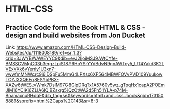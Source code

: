 # HTML-CSS
## Practice Code form the Book HTML &amp; CSS - design and build websites from Jon Ducket
Link: https://www.amazon.com/HTML-CSS-Design-Build-Websites/dp/1118008189/ref=sr_1_3?crid=3JWYBWAWEYYC9&dib=eyJ2IjoiMSJ9.WtCYfe-BMSSCVMgC03b3ergzLpiS18Y6HoYSrYYdBdvN9qnAWTcy5_UT4Yakd3K2LVExVXk6vYeniy1U3xn7-vwwfmMNWcrc9i6iDSpFu5MmG4LPXsx6XF564MBWFQVvPVD109YuukowTOYJXXQ6Eq8ESYbPBX-XAZw6tWES_vWmk7DsIM97G8GlpDRqTx1A5760v5wz_gTpqHx1capA2POEmJlM16YCIKi6ZLlA6IQ.BZsxrg5iQzOtWA2d5Fh51YLA-p74M-BnamaxnuRHdqE&dib_tag=se&keywords=html+and+css+book&qid=1731508889&sprefix=html%2Caps%2C143&sr=8-3
